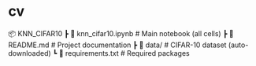 # cv



📦 KNN_CIFAR10
 ┣ 📜 knn_cifar10.ipynb      # Main notebook (all cells)
 ┣ 📜 README.md              # Project documentation
 ┣ 📂 data/                  # CIFAR-10 dataset (auto-downloaded)
 ┗ 📜 requirements.txt       # Required packages
